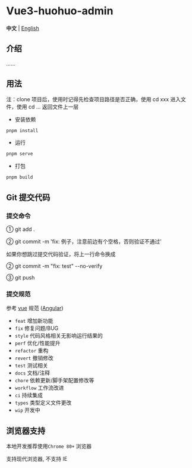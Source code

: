 # Vue3-huohuo-admin

**中文** | [English](./README.md)

## 介绍

......

## 用法

注：clone 项目后，使用时记得先检查项目路径是否正确，使用 cd xxx 进入文件，使用 cd ... 返回文件上一层

- 安装依赖

```bash
pnpm install
```

- 运行

```bash
pnpm serve
```

- 打包

```bash
pnpm build
```

## Git 提交代码

### 提交命令

① git add .

② git commit -m 'fix: 例子，注意前边有个空格，否则验证不通过'

如果你想跳过提交代码验证，将上一行命令换成

② git commit -m "fix: test" --no-verify

③ git push

### 提交规范

参考 [vue](https://github.com/vuejs/vue/blob/dev/.github/COMMIT_CONVENTION.md) 规范 ([Angular](https://github.com/conventional-changelog/conventional-changelog/tree/master/packages/conventional-changelog-angular))

- `feat` 增加新功能
- `fix` 修复问题/BUG
- `style` 代码风格相关无影响运行结果的
- `perf` 优化/性能提升
- `refactor` 重构
- `revert` 撤销修改
- `test` 测试相关
- `docs` 文档/注释
- `chore` 依赖更新/脚手架配置修改等
- `workflow` 工作流改进
- `ci` 持续集成
- `types` 类型定义文件更改
- `wip` 开发中

## 浏览器支持

本地开发推荐使用`Chrome 80+` 浏览器

支持现代浏览器, 不支持 IE
